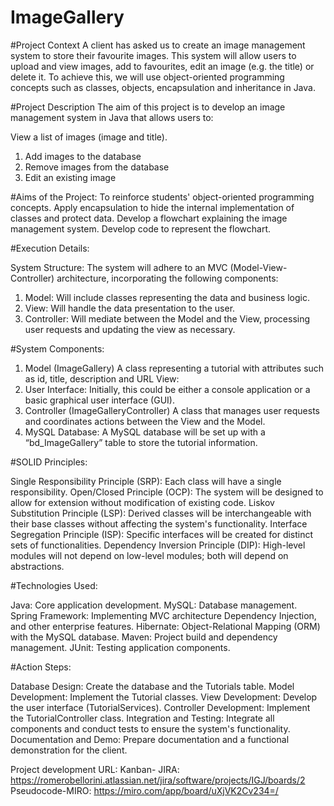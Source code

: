 # ImageGallery
#Project Context A client has asked us to create an image management system to store their favourite images. This 
system will allow users to upload and view images, add to favourites, edit an image (e.g. the title) or delete it. 
To achieve this, we will use object-oriented programming concepts such as classes, objects, encapsulation and 
inheritance in Java.

#Project Description The aim of this project is to develop an image management system in Java that allows users to:

View a list of images (image and title).
1. Add images to the database
2. Remove images from the database
3. Edit an existing image

#Aims of the Project:
To reinforce students' object-oriented programming concepts. 
Apply encapsulation to hide the 
internal implementation of classes and protect data. 
Develop a flowchart explaining the image management system. 
Develop code to represent the flowchart.

#Execution Details:

System Structure: The system will adhere to an MVC (Model-View-Controller) architecture, incorporating the following 
components:

1. Model: Will include classes representing the data and business logic. 
2. View: Will handle the data presentation to the user. 
3. Controller: Will mediate between the Model and the View, processing user requests and updating the view as necessary.

#System Components:

1. Model (ImageGallery) A class representing a tutorial with attributes such as id, title, description and URL View: 
2. User Interface: Initially, this could be either a console application or a basic graphical user interface (GUI). 
3. Controller (ImageGalleryController) A class that manages user requests and coordinates actions between the View and 
the Model. 
4. MySQL Database: A MySQL database will be set up with a “bd_ImageGallery” table to store the tutorial information.

#SOLID Principles:

Single Responsibility Principle (SRP): Each class will have a single responsibility. 
Open/Closed Principle (OCP): The system will be designed to allow for extension without modification of existing code. 
Liskov Substitution Principle (LSP): Derived classes will be interchangeable with their base classes without affecting 
the system's functionality. Interface Segregation Principle (ISP): Specific interfaces will be created for distinct 
sets of functionalities. Dependency Inversion Principle (DIP): High-level modules will not depend on low-level modules; 
both will depend on abstractions.

#Technologies Used:

Java: Core application development. 
MySQL: Database management. 
Spring Framework: Implementing MVC architecture Dependency Injection, and other enterprise features. 
Hibernate: Object-Relational Mapping (ORM) with the MySQL database. 
Maven: Project build and dependency management. 
JUnit: Testing application components.

#Action Steps:

Database Design: Create the database and the Tutorials table. 
Model Development: Implement the Tutorial classes. 
View Development: Develop the user interface (TutorialServices). 
Controller Development: Implement the TutorialController class. 
Integration and Testing: Integrate all components and conduct tests to ensure the system's functionality. 
Documentation and Demo: Prepare documentation and a functional demonstration for the client.

Project development URL: Kanban- JIRA: https://romerobellorini.atlassian.net/jira/software/projects/IGJ/boards/2 
Pseudocode-MIRO: https://miro.com/app/board/uXjVK2Cv234=/

